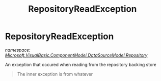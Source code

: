 ﻿---
title: RepositoryReadException
---

# RepositoryReadException
_namespace: [Microsoft.VisualBasic.ComponentModel.DataSourceModel.Repository](N-Microsoft.VisualBasic.ComponentModel.DataSourceModel.Repository.html)_

An exception that occured when reading from the repository backing store

> 
>  The inner exception is from whatever
>  



